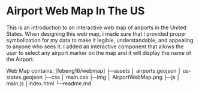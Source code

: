 # Airport Web Map In The US

This is an introduction to an interactive web map of airports in the United States. When designing this web map, i made sure that i provided proper symbolization for my data to make it legible, understandable, and appealing to anyone who sees it. I added an interactive component that allows the user to select any airport marker on the map and it will display the name of the Airport. 

Web Map contains: 
[febeng16/webmap]
    ├─assets
    │      airports.geojson
    │      us-states.geojson
    ├─css
    │      main.css
    ├─img
    │      AirportWebMap.png
    ├─js
    │      main.js
    │index.html
    └─readme.md
          
